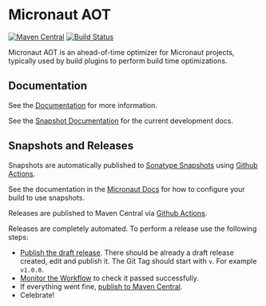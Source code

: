 # Micronaut AOT

[![Maven Central](https://img.shields.io/maven-central/v/io.micronaut.aot/micronaut-aot.svg?label=Maven%20Central)](https://search.maven.org/search?q=g:%22io.micronaut.aot%22%20AND%20a:%22micronaut-aot%22)
[![Build Status](https://github.com/micronaut-projects/micronaut-aot/workflows/Java%20CI/badge.svg)](https://github.com/micronaut-projects/micronaut-aot/actions)

Micronaut AOT is an ahead-of-time optimizer for Micronaut projects, typically used by build plugins to perform build time optimizations.

## Documentation

See the [Documentation](https://micronaut-projects.github.io/micronaut-aot/latest/guide/) for more information. 

See the [Snapshot Documentation](https://micronaut-projects.github.io/micronaut-aot/snapshot/guide/) for the current development docs.

## Snapshots and Releases

Snapshots are automatically published to [Sonatype Snapshots](https://s01.oss.sonatype.org/content/repositories/snapshots/io/micronaut/) using [Github Actions](https://github.com/micronaut-projects/micronaut-aot/actions).

See the documentation in the [Micronaut Docs](https://docs.micronaut.io/latest/guide/index.html#usingsnapshots) for how to configure your build to use snapshots.

Releases are published to Maven Central via [Github Actions](https://github.com/micronaut-projects/micronaut-aot/actions).

Releases are completely automated. To perform a release use the following steps:

* [Publish the draft release](https://github.com/micronaut-projects/micronaut-aot/releases). There should be already a draft release created, edit and publish it. The Git Tag should start with `v`. For example `v1.0.0`.
* [Monitor the Workflow](https://github.com/micronaut-projects/micronaut-aot/actions?query=workflow%3ARelease) to check it passed successfully.
* If everything went fine, [publish to Maven Central](https://github.com/micronaut-projects/micronaut-aot/actions?query=workflow%3A"Maven+Central+Sync").
* Celebrate!
